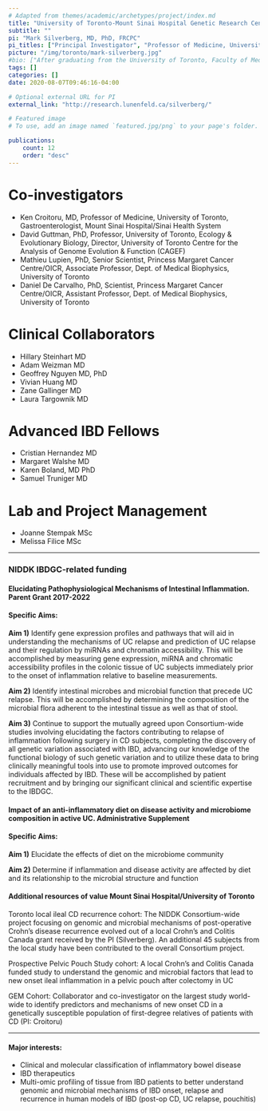 ```yaml
---
# Adapted from themes/academic/archetypes/project/index.md
title: "University of Toronto-Mount Sinai Hospital Genetic Research Center"
subtitle: ""
pi: "Mark Silverberg, MD, PhD, FRCPC"
pi_titles: ["Principal Investigator", "Professor of Medicine, University of Toronto", "Gastroenterologist, Department of Medicine", "Senior Investigator, Lunenfeld-Tanenbaum Research Institute Inflammatory Bowel Disease Group"]
picture: "/img/toronto/mark-silverberg.jpg"
#bio: ["After graduating from the University of Toronto, Faculty of Medicine in 1992, Dr. Mark Silverberg completed his internal medicine and gastroenterology training in Toronto in 1997. He then obtained a PhD studying the genetics of inflammatory bowel disease in 2002 at the Samuel Lunenfeld Research Institute of Mount Sinai Hospital. He is currently a Professor and Clinician Scientist in the Department of Medicine and holds the Gale and Graham Wright Research Chair in Digestive Diseases. He runs a laboratory based at Mount Sinai Hospital and the Lunenfeld-Tanenbaum Research Institute investigating the causes of inflammatory bowel disease (IBD).", "His research program has been funded by grants from the National Institute of Diabetes and Digestive and Kidney Diseases (NIDDK/NIH), Canadian Institutes of Health Research (CIHR), Crohn's and Colitis Canada (CCC) and the Crohn's and Colitis Foundation of America (CCFA). His laboratory has focused on identifying susceptibility genes for IBD and to explain the contribution of genes and other biomarkers to its etiology and clinical course.", "More recently he has expanded his program to study the relationship between serum immune responses, gene regulation and the host microbiome with genetic susceptibility. He has made significant contributions to the discovery of genes related to Crohn's disease, ulcerative colitis and paediatric IBD. He also has made major contributions to clinical IBD research in the field of phenomics, classification of IBD (The Montreal Classification) and as well as in optimal use of biologic therapy and therapeutic drug monitoring.", "Dr. Silverberg has taken leadership positions on several international collaborative efforts with the goal of expediting scientific progress in the field of IBD. These include the International IBD Genetics Consortium, the NIDDK IBD Genetics Consortium and the CCFA Microbiome Initiative. Dr. Silverberg is also currently the Director of the Advanced IBD Fellowship Program at MSH and co-director of the Canadian GI Fellows Program in IBD.", "His current projects are directed toward understanding the relationship between the microbiome in the digestive tract and host genotype allowing more insight into the role of diet and how food may trigger or exacerbate IBD. Ultimately he hopes to develop tools that will allow clinicians to better predict who may develop IBD and to identify high-risk patients so that a more personalized approach to treatment based on patients' unique genetic and bacterial signatures may be employed. Dr. Silverberg also runs a large clinical practice focused on IBD at Mount Sinai Hospital."]
tags: []
categories: []
date: 2020-08-07T09:46:16-04:00

# Optional external URL for PI
external_link: "http://research.lunenfeld.ca/silverberg/"

# Featured image
# To use, add an image named `featured.jpg/png` to your page's folder.

publications:
    count: 12
    order: "desc"
---
```


# Co-investigators

- Ken Croitoru, MD, Professor of Medicine, University of Toronto, Gastroenterologist, Mount Sinai Hospital/Sinai Health System
- David Guttman, PhD, Professor, University of Toronto, Ecology & Evolutionary Biology, Director, University of Toronto Centre for the Analysis of Genome Evolution & Function (CAGEF)
- Mathieu Lupien, PhD, Senior Scientist, Princess Margaret Cancer Centre/OICR, Associate Professor, Dept. of Medical Biophysics, University of Toronto
- Daniel De Carvalho, PhD, Scientist, Princess Margaret Cancer Centre/OICR, Assistant Professor, Dept. of Medical Biophysics, University of Toronto

# Clinical Collaborators

- Hillary Steinhart MD
- Adam Weizman MD
- Geoffrey Nguyen MD, PhD
- Vivian Huang MD
- Zane Gallinger MD
- Laura Targownik MD

# Advanced IBD Fellows

- Cristian Hernandez MD
- Margaret Walshe MD
- Karen Boland, MD PhD
- Samuel Truniger MD

# Lab and Project Management

- Joanne Stempak MSc
- Melissa Filice MSc

---

### NIDDK IBDGC-related funding

#### Elucidating Pathophysiological Mechanisms of Intestinal Inflammation. Parent Grant 2017-2022

#### Specific Aims:

**Aim 1)** Identify gene expression profiles and pathways that will aid in understanding the mechanisms of UC relapse and prediction of UC relapse and their regulation by miRNAs and chromatin accessibility. This will be accomplished by measuring gene expression, miRNA and chromatic accessibility profiles in the colonic tissue of UC subjects immediately prior to the onset of inflammation relative to baseline measurements.

**Aim 2)** Identify intestinal microbes and microbial function that precede UC relapse. This will be accomplished by determining the composition of the microbial flora adherent to the intestinal tissue as well as that of stool.

**Aim 3)** Continue to support the mutually agreed upon Consortium-wide studies involving elucidating the factors contributing to relapse of inflammation following surgery in CD subjects, completing the discovery of all genetic variation associated with IBD, advancing our knowledge of the functional biology of such genetic variation and to utilize these data to bring clinically meaningful tools into use to promote improved outcomes for individuals affected by IBD. These will be accomplished by patient recruitment and by bringing our significant clinical and scientific expertise to the IBDGC.

#### Impact of an anti-inflammatory diet on disease activity and microbiome composition in active UC. Administrative Supplement

#### Specific Aims:

**Aim 1)** Elucidate the effects of diet on the microbiome community

**Aim 2)** Determine if inflammation and disease activity are affected by diet and its relationship to the microbial structure and function

#### Additional resources of value Mount Sinai Hospital/University of Toronto

Toronto local ileal CD recurrence cohort: The NIDDK Consortium-wide project focusing on genomic and microbial mechanisms of post-operative Crohn’s disease recurrence evolved out of a local Crohn’s and Colitis Canada grant received by the PI (Silverberg). An additional 45 subjects from the local study have been contributed to the overall Consortium project.

Prospective Pelvic Pouch Study cohort: A local Crohn’s and Colitis Canada funded study to understand the genomic and microbial factors that lead to new onset ileal inflammation in a pelvic pouch after colectomy in UC

GEM Cohort: Collaborator and co-investigator on the largest study world-wide to identify predictors and mechanisms of new onset CD in a genetically susceptible population of first-degree relatives of patients with CD (PI: Croitoru)

---

#### Major interests:

- Clinical and molecular classification of inflammatory bowel disease
- IBD therapeutics
- Multi-omic profiling of tissue from IBD patients to better understand genomic and microbial mechanisms of IBD onset, relapse and recurrence in human models of IBD (post-op CD, UC relapse, pouchitis)
